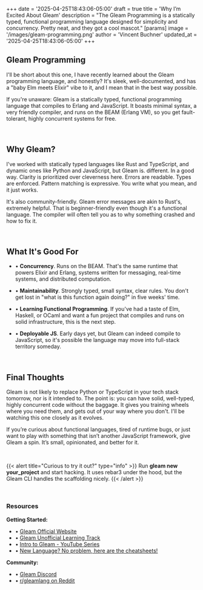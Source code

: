 +++
date = '2025-04-25T18:43:06-05:00'
draft = true
title = 'Why I’m Excited About Gleam'
description = "The Gleam Programming is a statically typed, functional programming language designed for simplicity and concurrency. Pretty neat, and they got a cool mascot."
[params]
    image = '/images/gleam-programming.png'
    author = 'Vincent Buchner'
    updated_at = '2025-04-25T18:43:06-05:00'
+++

## Gleam Programming
I'll be short about this one, I have recently learned about the Gleam programming language, and honestly? It's sleek, well-documented, and has a "baby Elm meets Elixir" vibe to it, and I mean that in the best way possible.

If you're unaware: Gleam is a statically typed, functional programming language that compiles to Erlang and JavaScript. It boasts minimal syntax, a very friendly compiler, and runs on the BEAM (Erlang VM), so you get fault-tolerant, highly concurrent systems for free.

<br>

## Why Gleam?
I've worked with statically typed languages like Rust and TypeScript, and dynamic ones like Python and JavaScript, but Gleam is. different. In a good way. Clarity is prioritized over cleverness here. Errors are readable. Types are enforced. Pattern matching is expressive. You write what you mean, and it just works.

It's also community-friendly. Gleam error messages are akin to Rust's, extremely helpful. That is beginner-friendly even though it's a functional language. The compiler will often tell you as to why something crashed and how to fix it.

<br>

## What It's Good For

- • **Concurrency**. Runs on the BEAM. That's the same runtime that powers Elixir and Erlang, systems written for messaging, real-time systems, and distributed computation.

- • **Maintainability**. Strongly typed, small syntax, clear rules. You don't get lost in "what is this function again doing?" in five weeks' time.

- • **Learning Functional Programming**. If you've had a taste of Elm, Haskell, or OCaml and want a fun project that compiles and runs on solid infrastructure, this is the next step.

- • **Deployable JS**. Early days yet, but Gleam can indeed compile to JavaScript, so it's possible the language may move into full-stack territory someday.

<br>

## Final Thoughts
Gleam is not likely to replace Python or TypeScript in your tech stack tomorrow, nor is it intended to. The point is: you can have solid, well-typed, highly concurrent code without the baggage. It gives you training wheels where you need them, and gets out of your way where you don't. I'll be watching this one closely as it evolves.

If you’re curious about functional languages, tired of runtime bugs, or just want to play with something that isn’t another JavaScript framework, give Gleam a spin. It’s small, opinionated, and better for it.

<br>

{{< alert title="Curious to try it out?" type="info" >}}
Run <b>gleam new your_project</b> and start hacking. It uses rebar3 under the hood, but the Gleam CLI handles the scaffolding nicely.
{{< /alert >}}

<br>

### Resources

**Getting Started:**
- • <u>[Gleam Official Website](https://gleam.run/)</u>
- • <u>[Gleam Unofficial Learning Track](https://exercism.org/tracks/gleam)</u>
- • <u>[Intro to Gleam - YouTube Series](https://youtu.be/rk7Q9Oj9KHY?si=J7NDzDZn5kHgPIho)</u>
- • <u>[New Language? No problem, here are the cheatsheets!](https://gleam.run/documentation/)</u>


**Community:**
- • <u>[Gleam Discord](https://discord.gg/Fm8Pwmy)</u>
- • <u>[r/gleamlang on Reddit](https://www.reddit.com/r/gleamlang/)</u>

